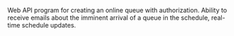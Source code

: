 Web API program for creating an online queue with authorization. Ability to receive emails about the imminent arrival of a queue in the schedule, real-time schedule updates.
